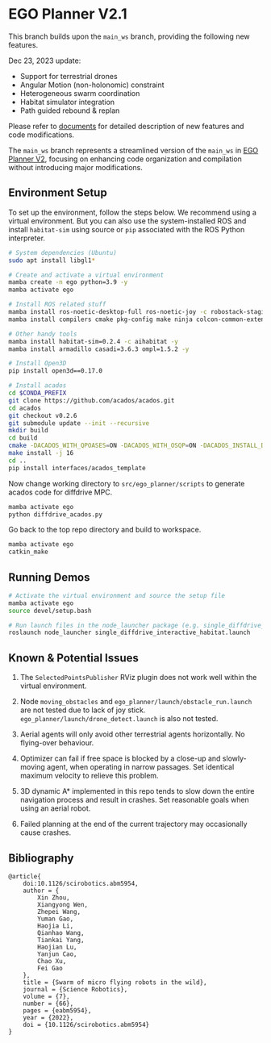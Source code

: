 # EGO Planner V2.1

This branch builds upon the `main_ws` branch, providing the following new features.

Dec 23, 2023 update:
* Support for terrestrial drones
* Angular Motion (non-holonomic) constraint
* Heterogeneous swarm coordination
* Habitat simulator integration
* Path guided rebound & replan

Please refer to [documents](./doc/) for detailed description of new features and code modifications.

The `main_ws` branch represents a streamlined version of the `main_ws` in [EGO Planner V2](https://github.com/ZJU-FAST-Lab/EGO-Planner-v2), focusing on enhancing code organization and compilation without introducing major modifications.

## Environment Setup

To set up the environment, follow the steps below. We recommend using a virtual environment. But you can also use the system-installed ROS and install `habitat-sim` using source or `pip` associated with the ROS Python interpreter.

```sh
# System dependencies (Ubuntu)
sudo apt install libgl1* 

# Create and activate a virtual environment
mamba create -n ego python=3.9 -y
mamba activate ego

# Install ROS related stuff
mamba install ros-noetic-desktop-full ros-noetic-joy -c robostack-staging -y
mamba install compilers cmake pkg-config make ninja colcon-common-extensions catkin_tools -y

# Other handy tools
mamba install habitat-sim=0.2.4 -c aihabitat -y
mamba install armadillo casadi=3.6.3 ompl=1.5.2 -y

# Install Open3D
pip install open3d==0.17.0

# Install acados
cd $CONDA_PREFIX
git clone https://github.com/acados/acados.git
cd acados
git checkout v0.2.6
git submodule update --init --recursive
mkdir build
cd build
cmake -DACADOS_WITH_QPOASES=ON -DACADOS_WITH_OSQP=ON -DACADOS_INSTALL_DIR=$CONDA_PREFIX ..
make install -j 16
cd ..
pip install interfaces/acados_template
```

Now change working directory to `src/ego_planner/scripts` to generate acados code for diffdrive MPC.

```sh
mamba activate ego
python diffdrive_acados.py
```

Go back to the top repo directory and build to workspace.

```sh
mamba activate ego
catkin_make
```

## Running Demos

```sh
# Activate the virtual environment and source the setup file
mamba activate ego
source devel/setup.bash

# Run launch files in the node_launcher package (e.g. single_diffdrive_interactive_habitat.launch)
roslaunch node_launcher single_diffdrive_interactive_habitat.launch
```

## Known & Potential Issues

1. The `SelectedPointsPublisher` RViz plugin does not work well within the virtual environment.

2. Node `moving_obstacles` and `ego_planner/launch/obstacle_run.launch` are not tested due to lack of joy stick. `ego_planner/launch/drone_detect.launch` is also not tested.

3. Aerial agents will only avoid other terrestrial agents horizontally. No flying-over behaviour.

4. Optimizer can fail if free space is blocked by a close-up and slowly-moving agent, when operating in narrow passages. Set identical maximum velocity to relieve this problem.

5. 3D dynamic A* implemented in this repo tends to slow down the entire navigation process and result in crashes. Set reasonable goals when using an aerial robot.

6. Failed planning at the end of the current trajectory may occasionally cause crashes.

## Bibliography

```
@article{
    doi:10.1126/scirobotics.abm5954,
    author = {
        Xin Zhou,
        Xiangyong Wen,
        Zhepei Wang,
        Yuman Gao,
        Haojia Li,
        Qianhao Wang,
        Tiankai Yang,
        Haojian Lu,
        Yanjun Cao,
        Chao Xu,
        Fei Gao
    },
    title = {Swarm of micro flying robots in the wild},
    journal = {Science Robotics},
    volume = {7},
    number = {66},
    pages = {eabm5954},
    year = {2022},
    doi = {10.1126/scirobotics.abm5954}
}
```